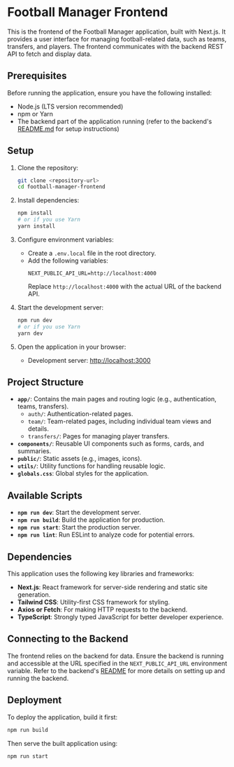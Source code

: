 # Football Manager Frontend

This is the frontend of the Football Manager application, built with Next.js. It provides a user interface for managing football-related data, such as teams, transfers, and players. The frontend communicates with the backend REST API to fetch and display data.

## Prerequisites

Before running the application, ensure you have the following installed:

- Node.js (LTS version recommended)
- npm or Yarn
- The backend part of the application running (refer to the backend's [README.md](https://github.com/SuitlessStan/football-manager-be/blob/main/README.md) for setup instructions)

## Setup

1. Clone the repository:
   ```bash
   git clone <repository-url>
   cd football-manager-frontend
   ```

2. Install dependencies:
   ```bash
   npm install
   # or if you use Yarn
   yarn install
   ```

3. Configure environment variables:
   - Create a `.env.local` file in the root directory.
   - Add the following variables:
     ```env
     NEXT_PUBLIC_API_URL=http://localhost:4000
     ```
     Replace `http://localhost:4000` with the actual URL of the backend API.

4. Start the development server:
   ```bash
   npm run dev
   # or if you use Yarn
   yarn dev
   ```

5. Open the application in your browser:
   - Development server: [http://localhost:3000](http://localhost:3000)

## Project Structure

- **`app/`**: Contains the main pages and routing logic (e.g., authentication, teams, transfers).
  - `auth/`: Authentication-related pages.
  - `team/`: Team-related pages, including individual team views and details.
  - `transfers/`: Pages for managing player transfers.
- **`components/`**: Reusable UI components such as forms, cards, and summaries.
- **`public/`**: Static assets (e.g., images, icons).
- **`utils/`**: Utility functions for handling reusable logic.
- **`globals.css`**: Global styles for the application.

## Available Scripts

- **`npm run dev`**: Start the development server.
- **`npm run build`**: Build the application for production.
- **`npm run start`**: Start the production server.
- **`npm run lint`**: Run ESLint to analyze code for potential errors.

## Dependencies

This application uses the following key libraries and frameworks:
- **Next.js**: React framework for server-side rendering and static site generation.
- **Tailwind CSS**: Utility-first CSS framework for styling.
- **Axios or Fetch**: For making HTTP requests to the backend.
- **TypeScript**: Strongly typed JavaScript for better developer experience.

## Connecting to the Backend

The frontend relies on the backend for data. Ensure the backend is running and accessible at the URL specified in the `NEXT_PUBLIC_API_URL` environment variable. Refer to the backend's [README](../backend/README.md) for more details on setting up and running the backend.

## Deployment

To deploy the application, build it first:
```bash
npm run build
```

Then serve the built application using:
```bash
npm run start
```
